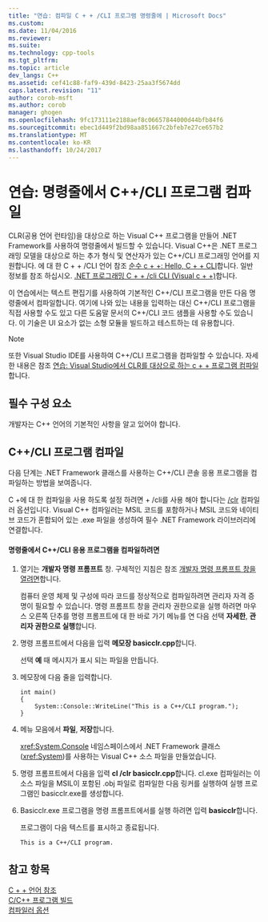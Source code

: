 ```yaml
---
title: "연습: 컴파일 C + + /CLI 프로그램 명령줄에 | Microsoft Docs"
ms.custom: 
ms.date: 11/04/2016
ms.reviewer: 
ms.suite: 
ms.technology: cpp-tools
ms.tgt_pltfrm: 
ms.topic: article
dev_langs: C++
ms.assetid: cef41c88-faf9-439d-8423-25aa3f5674dd
caps.latest.revision: "11"
author: corob-msft
ms.author: corob
manager: ghogen
ms.openlocfilehash: 9fc173111e2188aef8c06657844000d44bfb84f6
ms.sourcegitcommit: ebec1d449f2bd98aa851667c2bfeb7e27ce657b2
ms.translationtype: MT
ms.contentlocale: ko-KR
ms.lasthandoff: 10/24/2017
---
```

# <a name="walkthrough-compiling-a-ccli-program-on-the-command-line"></a>연습: 명령줄에서 C++/CLI 프로그램 컴파일
CLR(공용 언어 런타임)을 대상으로 하는 Visual C++ 프로그램을 만들어 .NET Framework를 사용하여 명령줄에서 빌드할 수 있습니다. Visual C++은 .NET 프로그래밍 모델을 대상으로 하는 추가 형식 및 연산자가 있는 C++/CLI 프로그래밍 언어를 지원합니다. 에 대 한 C + + /CLI 언어 참조 [순수 c + +: Hello, C + + CLI](http://msdn.microsoft.com/magazine/cc163681.aspx)합니다. 일반 정보를 참조 하십시오. [.NET 프로그래밍 C + + /cli CLI (Visual c + +)](../dotnet/dotnet-programming-with-cpp-cli-visual-cpp.md)합니다.  
  
 이 연습에서는 텍스트 편집기를 사용하여 기본적인 C++/CLI 프로그램을 만든 다음 명령줄에서 컴파일합니다. 여기에 나와 있는 내용을 입력하는 대신 C++/CLI 프로그램을 직접 사용할 수도 있고 다른 도움말 문서의 C++/CLI 코드 샘플을 사용할 수도 있습니다. 이 기술은 UI 요소가 없는 소형 모듈을 빌드하고 테스트하는 데 유용합니다.  
  
> [!NOTE]
>  또한 Visual Studio IDE를 사용하여 C++/CLI 프로그램을 컴파일할 수 있습니다. 자세한 내용은 참조 [연습: Visual Studio에서 CLR를 대상으로 하는 c + + 프로그램 컴파일](../ide/walkthrough-compiling-a-cpp-program-that-targets-the-clr-in-visual-studio.md)합니다.  
  
## <a name="prerequisites"></a>필수 구성 요소  
 개발자는 C++ 언어의 기본적인 사항을 알고 있어야 합니다.  
  
## <a name="compiling-a-ccli-program"></a>C++/CLI 프로그램 컴파일  
 다음 단계는 .NET Framework 클래스를 사용하는 C++/CLI 콘솔 응용 프로그램을 컴파일하는 방법을 보여줍니다.  
  
 C +에 대 한 컴파일을 사용 하도록 설정 하려면 + /cli를 사용 해야 합니다는 [/clr](../build/reference/clr-common-language-runtime-compilation.md) 컴파일러 옵션입니다. Visual C++ 컴파일러는 MSIL 코드를 포함하거나 MSIL 코드와 네이티브 코드가 혼합되어 있는 .exe 파일을 생성하여 필수 .NET Framework 라이브러리에 연결합니다.  
  
#### <a name="to-compile-a-ccli-application-on-the-command-line"></a>명령줄에서 C++/CLI 응용 프로그램을 컴파일하려면  
  
1.  열기는 **개발자 명령 프롬프트** 창. 구체적인 지침은 참조 [개발자 명령 프롬프트 창을 열려면](../build/building-on-the-command-line.md#developer_command_prompt)합니다.  
  
     컴퓨터 운영 체제 및 구성에 따라 코드를 정상적으로 컴파일하려면 관리자 자격 증명이 필요할 수 있습니다. 명령 프롬프트 창을 관리자 권한으로을 실행 하려면 마우스 오른쪽 단추를 명령 프롬프트에 대 한 바로 가기 메뉴를 연 다음 선택 **자세한**, **관리자 권한으로 실행**합니다.  
  
2.  명령 프롬프트에서 다음을 입력 **메모장 basicclr.cpp**합니다.  
  
     선택 **예** 때 메시지가 표시 되는 파일을 만듭니다.  
  
3.  메모장에 다음 줄을 입력합니다.  
  
    ```  
    int main()  
    {  
        System::Console::WriteLine("This is a C++/CLI program.");  
    }  
    ```  
  
4.  메뉴 모음에서 **파일**, **저장**합니다.  
  
     <xref:System.Console> 네임스페이스에서 .NET Framework 클래스(<xref:System>)를 사용하는 Visual C++ 소스 파일을 만들었습니다.  
  
5.  명령 프롬프트에서 다음을 입력 **cl /clr basicclr.cpp**합니다. cl.exe 컴파일러는 이 소스 파일을 MSIL이 포함된 .obj 파일로 컴파일한 다음 링커를 실행하여 실행 프로그램인 basicclr.exe를 생성합니다.  
  
6.  Basicclr.exe 프로그램을 명령 프롬프트에서를 실행 하려면 입력 **basicclr**합니다.  
  
     프로그램이 다음 텍스트를 표시하고 종료됩니다.  
  
    ```Output  
    This is a C++/CLI program.  
    ```  
  
## <a name="see-also"></a>참고 항목  
 [C + + 언어 참조](../cpp/cpp-language-reference.md)   
 [C/C++ 프로그램 빌드](../build/building-c-cpp-programs.md)   
 [컴파일러 옵션](../build/reference/compiler-options.md)